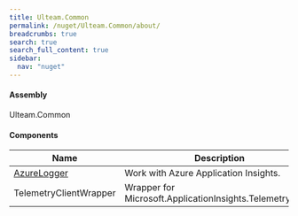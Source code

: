 ```yaml
---
title: Ulteam.Common
permalink: /nuget/Ulteam.Common/about/
breadcrumbs: true
search: true
search_full_content: true
sidebar:
  nav: "nuget"
---
```


#### Assembly
Ulteam.Common

#### Components

| Name | Description |
|-|-|
|  [AzureLogger](/nuget/Ulteam.Common/azurelogger/)  | Work with Azure Application Insights. |
|  TelemetryClientWrapper  | Wrapper for Microsoft.ApplicationInsights.TelemetryClient |
